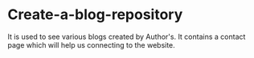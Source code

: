 # Create-a-blog-repository
It is used to see various blogs created by Author's.
It contains a contact page which will help us connecting to the website.
